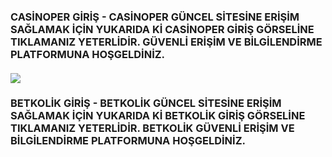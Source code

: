<h3>CASİNOPER GİRİŞ - CASİNOPER GÜNCEL SİTESİNE ERİŞİM SAĞLAMAK İÇİN YUKARIDA Kİ CASİNOPER GİRİŞ GÖRSELİNE TIKLAMANIZ YETERLİDİR.  GÜVENLİ ERİŞİM VE BİLGİLENDİRME PLATFORMUNA HOŞGELDİNİZ.</h3>
<h4><a href="https://56t.io/betkolik"><img src="https://betkoliik.com/wp-content/uploads/2022/12/Betkolik.png"></a></h4>
<h3>BETKOLİK GİRİŞ - BETKOLİK GÜNCEL SİTESİNE ERİŞİM SAĞLAMAK İÇİN YUKARIDA Kİ BETKOLİK GİRİŞ GÖRSELİNE TIKLAMANIZ YETERLİDİR. BETKOLİK GÜVENLİ ERİŞİM VE BİLGİLENDİRME PLATFORMUNA HOŞGELDİNİZ.</h3>
